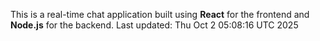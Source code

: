 This is a real-time chat application built using **React** for the frontend and **Node.js** for the backend.
Last updated: Thu Oct  2 05:08:16 UTC 2025
